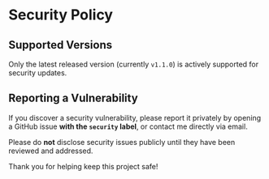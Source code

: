 # Security Policy

## Supported Versions

Only the latest released version (currently `v1.1.0`) is actively supported for security updates.

## Reporting a Vulnerability

If you discover a security vulnerability, please report it privately by opening a GitHub issue **with the `security` label**, or contact me directly via email.

Please do **not** disclose security issues publicly until they have been reviewed and addressed.

Thank you for helping keep this project safe!
